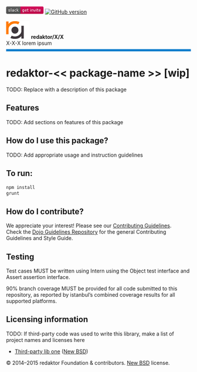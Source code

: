 [![slack](https://raw.githubusercontent.com/redaktor/style/master/assets/readme/shields/slackInvite.png)](https://redaktor-slackin.herokuapp.com)
[![GitHub version](https://badge.fury.io/gh/redaktor%2Fnlp.svg)](http://badge.fury.io/gh/redaktor%2Fnlp)
<br><br>
[![logo](https://raw.githubusercontent.com/redaktor/style/master/assets/readme/logo.png)](#)
**redaktor/X/X**<br>
X-X-X lorem ipsum<br>
[![-](https://raw.githubusercontent.com/redaktor/style/master/assets/readme/lineBlue.png)](#)<br>
# redaktor-<< package-name >> [wip]

TODO: Replace with a description of this package

## Features

TODO: Add sections on features of this package

## How do I use this package?

TODO: Add appropriate usage and instruction guidelines
## To run:
```
npm install
grunt
```

## How do I contribute?

We appreciate your interest!
Please see our [Contributing Guidelines](./contributing.md#readme).<br>
Check the [Dojo Guidelines Repository](https://github.com/dojo/guidelines#readme) for the
general Contributing Guidelines and Style Guide.

## Testing

Test cases MUST be written using Intern using the Object test interface and Assert assertion interface.

90% branch coverage MUST be provided for all code submitted to this repository, as reported by istanbul’s combined coverage results for all supported platforms.

## Licensing information

TODO: If third-party code was used to write this library, make a list of project names and licenses here

* [Third-party lib one](https//github.com/foo/bar) ([New BSD](http://opensource.org/licenses/BSD-3-Clause))

© 2014–2015 redaktor Foundation & contributors. [New BSD](http://opensource.org/licenses/BSD-3-Clause) license.
